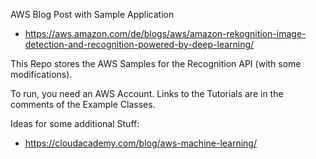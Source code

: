 AWS Blog Post with Sample Application
- https://aws.amazon.com/de/blogs/aws/amazon-rekognition-image-detection-and-recognition-powered-by-deep-learning/

This Repo stores the AWS Samples for the Recognition API (with some modifications).

To run, you need an AWS Account. Links to the Tutorials are in the comments of the Example Classes.

Ideas for some additional Stuff:
- https://cloudacademy.com/blog/aws-machine-learning/   